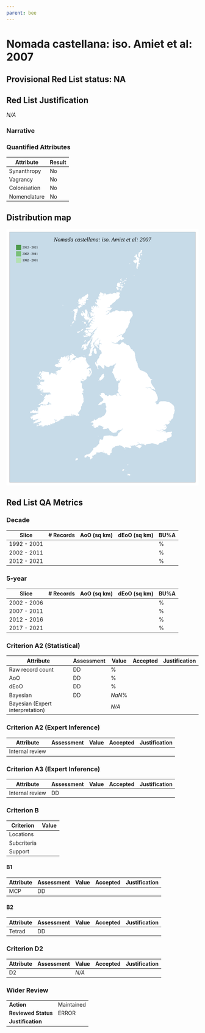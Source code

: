 ```yaml
---
parent: bee
---
```


# Nomada castellana: iso. Amiet et al: 2007

## Provisional Red List status: NA

## Red List Justification
*N/A*
### Narrative



### Quantified Attributes
|Attribute|Result|
|---|---|
|Synanthropy|No|
|Vagrancy|No|
|Colonisation|No|
|Nomenclature|No|






## Distribution map
![](../map/319.svg)

## Red List QA Metrics
### Decade
| Slice | # Records | AoO (sq km) | dEoO (sq km) |BU%A |
|---|---|---|---|---|
|1992 - 2001||||%|
|2002 - 2011||||%|
|2012 - 2021||||%|
### 5-year
| Slice | # Records | AoO (sq km) | dEoO (sq km) |BU%A |
|---|---|---|---|---|
|2002 - 2006||||%|
|2007 - 2011||||%|
|2012 - 2016||||%|
|2017 - 2021||||%|
### Criterion A2 (Statistical)
|Attribute|Assessment|Value|Accepted|Justification
|---|---|---|---|---|
|Raw record count|DD|%|||
|AoO|DD|%|||
|dEoO|DD|%|||
|Bayesian|DD|*NaN*%|||
|Bayesian (Expert interpretation)||*N/A*|||
### Criterion A2 (Expert Inference)
|Attribute|Assessment|Value|Accepted|Justification
|---|---|---|---|---|
|Internal review|||||
### Criterion A3 (Expert Inference)
|Attribute|Assessment|Value|Accepted|Justification
|---|---|---|---|---|
|Internal review|DD||||
### Criterion B
|Criterion| Value|
|---|---|
|Locations||
|Subcriteria||
|Support||
#### B1
|Attribute|Assessment|Value|Accepted|Justification
|---|---|---|---|---|
|MCP|DD||||
#### B2
|Attribute|Assessment|Value|Accepted|Justification
|---|---|---|---|---|
|Tetrad|DD||||
### Criterion D2
|Attribute|Assessment|Value|Accepted|Justification
|---|---|---|---|---|
|D2||*N/A*|||
### Wider Review
|  |  |
|---|---|
|**Action**|Maintained|
|**Reviewed Status**|ERROR|
|**Justification**||




